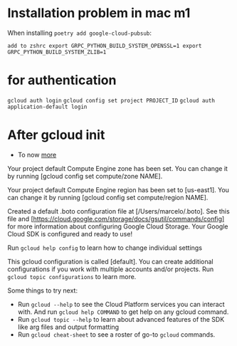 

# Installation problem in mac m1

When installing `poetry add google-cloud-pubsub`:

` add to zshrc
export GRPC_PYTHON_BUILD_SYSTEM_OPENSSL=1
export GRPC_PYTHON_BUILD_SYSTEM_ZLIB=1
`

# for authentication

`gcloud auth login`
`gcloud config set project PROJECT_ID`
`gcloud auth application-default login`



# After gcloud init
* To now [more](https://cloud.google.com/sdk/auth_success)

Your project default Compute Engine zone has been set.
You can change it by running [gcloud config set compute/zone NAME].

Your project default Compute Engine region has been set to [us-east1].
You can change it by running [gcloud config set compute/region NAME].

Created a default .boto configuration file at [/Users/marcelo/.boto]. See this file and
[https://cloud.google.com/storage/docs/gsutil/commands/config] for more
information about configuring Google Cloud Storage.
Your Google Cloud SDK is configured and ready to use!

Run `gcloud help config` to learn how to change individual settings

This gcloud configuration is called [default]. You can create additional configurations if you work with multiple accounts and/or projects.
Run `gcloud topic configurations` to learn more.

Some things to try next:

* Run `gcloud --help` to see the Cloud Platform services you can interact with. And run `gcloud help COMMAND` to get help on any gcloud command.
* Run `gcloud topic --help` to learn about advanced features of the SDK like arg files and output formatting
* Run `gcloud cheat-sheet` to see a roster of go-to `gcloud` commands.